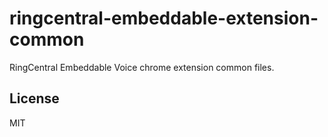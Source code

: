 # ringcentral-embeddable-extension-common

RingCentral Embeddable Voice chrome extension common files.

## License

MIT
